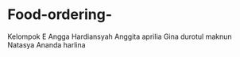 # Food-ordering-
Kelompok E 
Angga Hardiansyah 
Anggita aprilia 
Gina durotul maknun 
Natasya Ananda harlina 

